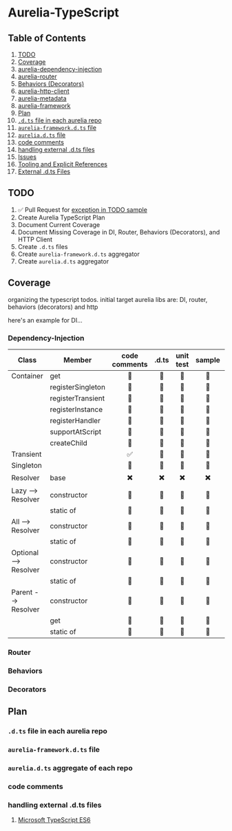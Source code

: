 # Aurelia-TypeScript

## Table of Contents

1. [TODO](https://github.com/cmichaelgraham/aurelia-typescript/blob/master/Aurelia-TypeScript.md#todo)
2. [Coverage](https://github.com/cmichaelgraham/aurelia-typescript/blob/master/Aurelia-TypeScript.md#coverage)
  1. [aurelia-dependency-injection](https://github.com/cmichaelgraham/aurelia-typescript/blob/master/Aurelia-TypeScript.md#dependency-injection)
  2. [aurelia-router](https://github.com/cmichaelgraham/aurelia-typescript/blob/master/Aurelia-TypeScript.md#router)
  3. [Behaviors (Decorators)]()
  4. [aurelia-http-client]()
  5. [aurelia-metadata](https://github.com/cmichaelgraham/aurelia-typescript/blob/master/Aurelia-TypeScript.md#Metadata)
  6. [aurelia-framework]()
3. [Plan]()
  1. [`.d.ts` file in each aurelia repo](https://github.com/cmichaelgraham/aurelia-typescript/blob/master/Aurelia-TypeScript.md#dts-files)
  3. [`aurelia-framework.d.ts` file]()
  3. [`aurelia.d.ts` file]()
  4. [code comments]()
  5. [handling external .d.ts files]()
4. [Issues]()
  1. [Tooling and Explicit References](https://github.com/cmichaelgraham/aurelia-typescript/blob/master/Aurelia-TypeScript.md#tooling-and-explicit-references)
  2. [External .d.ts Files](https://github.com/cmichaelgraham/aurelia-typescript/blob/master/Aurelia-TypeScript.md#external-dts-files)

## TODO

1. :white_check_mark: Pull Request for [exception in TODO sample](https://github.com/aurelia/templating/issues/34)
1. Create Aurelia TypeScript Plan
2. Document Current Coverage
3. Document Missing Coverage in DI, Router, Behaviors (Decorators), and HTTP Client
4. Create `.d.ts` files
5. Create `aurelia-framework.d.ts` aggregator
6. Create `aurelia.d.ts` aggregator

## Coverage

organizing the typescript todos.  initial target aurelia libs are: DI, router, behaviors (decorators) and http 

here's an example for DI...

### Dependency-Injection

| Class | Member | code comments | .d.ts | unit test | sample | working | deployed |
| --- | --- | :---: | :---: | :---: | :---: | :---: |  :---: |
| Container | get | :memo: | :memo: | :memo: | :memo: | :memo: | :memo: |
|  | registerSingleton | :memo: | :memo: | :memo: | :memo: | :memo: | :memo: |
|  | registerTransient | :memo: | :memo: | :memo: | :memo: | :memo: | :memo: |
|  | registerInstance | :memo: | :memo: | :memo: | :memo: | :memo: | :memo: |
|  | registerHandler | :memo: | :memo: | :memo: | :memo: | :memo: | :memo: |
|  | supportAtScript | :memo: | :memo: | :memo: | :memo: | :memo: | :memo: |
|  | createChild | :memo: | :memo: | :memo: | :memo: | :memo: | :memo: |
| Transient |  | :white_check_mark: | :memo: | :memo: | :memo: | :memo: | :memo: |
| Singleton |  | :memo: | :memo: | :memo: | :memo: | :memo: | :memo: |
| Resolver | base | :heavy_multiplication_x: | :heavy_multiplication_x: | :heavy_multiplication_x: | :heavy_multiplication_x: | :heavy_multiplication_x: |  :heavy_multiplication_x: |
| Lazy --> Resolver | constructor | :memo: | :memo: | :memo: | :memo: | :memo: | :memo: |
|  | static of | :memo: | :memo: | :memo: | :memo: | :memo: | :memo: |
| All --> Resolver | constructor | :memo: | :memo: | :memo: | :memo: | :memo: | :memo: |
|  | static of | :memo: | :memo: | :memo: | :memo: | :memo: | :memo: |
| Optional --> Resolver | constructor | :memo: | :memo: | :memo: | :memo: | :memo: | :memo: |
|  | static of | :memo: | :memo: | :memo: | :memo: | :memo: | :memo: |
| Parent --> Resolver | constructor | :memo: | :memo: | :memo: | :memo: | :memo: | :memo: |
|  | get | :memo: | :memo: | :memo: | :memo: | :memo: | :memo: |
|  | static of | :memo: | :memo: | :memo: | :memo: | :memo: | :memo: |

### Router

### Behaviors

### Decorators

## Plan

### `.d.ts` file in each aurelia repo

### `aurelia-framework.d.ts` file

### `aurelia.d.ts` aggregate of each repo

### code comments

### handling external .d.ts files

1. [Microsoft TypeScript ES6](https://github.com/Microsoft/TypeScript/blob/master/bin/lib.es6.d.ts)
